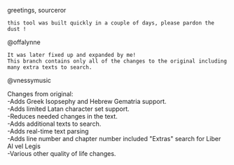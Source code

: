 greetings, sourceror

    this tool was built quickly in a couple of days, please pardon the dust !

@offalynne

    It was later fixed up and expanded by me!
    This branch contains only all of the changes to the original including many extra texts to search.

@vnessymusic


Changes from original:  
-Adds Greek Isopsephy and Hebrew Gematria support.  
-Adds limited Latan character set support.  
-Reduces needed changes in the text.  
-Adds additional texts to search.  
-Adds real-time text parsing  
-Adds line number and chapter number included "Extras" search for Liber Al vel Legis  
-Various other quality of life changes.
